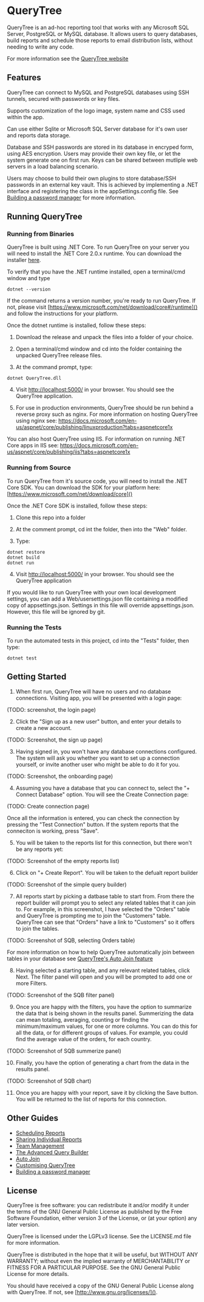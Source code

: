 # QueryTree

QueryTree is an ad-hoc reporting tool that works with any Microsoft 
SQL Server, PostgreSQL or MySQL database. It allows users to query 
databases, build reports and schedule those reports to email distribution
lists, without needing to write any code.

For more information see the [QueryTree website](http://querytreeapp.com)

## Features

QueryTree can connect to MySQL and PostgreSQL databases using SSH tunnels, 
secured with passwords or key files.

Supports customization of the logo image, system name and CSS used
within the app.

Can use either Sqlite or Microsoft SQL Server database for it's own user
and reports data storage. 

Database and SSH passwords are stored in its database in encryped form, 
using AES encryption. Users may provide their own key file, or let the
system generate one on first run. Keys can be shared between mutliple
web servers in a load balancing scenario.

Users may choose to build their own plugins to store database/SSH 
passwords in an external key vault. This is achieved by implementing 
a .NET interface and registering the class in the appSettings.config 
file. See [Building a password manager](https://github.com/d4software/QueryTree/wiki/Building-a-password-manager)
for more information.

## Running QueryTree

### Running from Binaries

QueryTree is built using .NET Core. To run QueryTree on your server
you will need to install the .NET Core 2.0.x runtime. You can download
the installer [here](https://www.microsoft.com/net/download/core#/runtime).

To verify that you have the .NET runtime installed, open a terminal/cmd
window and type

```
dotnet --version
```

If the command returns a version number, you're ready to run QueryTree.
If not, please visit [https://www.microsoft.com/net/download/core#/runtime]()
and follow the instructions for your platform.

Once the dotnet runtime is installed, follow these steps:

1. Download the release and unpack the files into a folder of your choice.

2. Open a terminal/cmd window and cd into the folder containing the unpacked QueryTree release files.

3. At the command prompt, type:

```
dotnet QueryTree.dll
```

4. Visit [http://localhost:5000/]() in your browser. You should see the QueryTree application.

5. For use in production environments, QueryTree should be run behind a reverse proxy such as nginx. For more information on hosting QueryTree using nginx see: https://docs.microsoft.com/en-us/aspnet/core/publishing/linuxproduction?tabs=aspnetcore1x

You can also host QueryTree using IIS. For information on running .NET Core apps
in IIS see: https://docs.microsoft.com/en-us/aspnet/core/publishing/iis?tabs=aspnetcore1x

### Running from Source

To run QueryTree from it's source code, you will need to install the .NET Core SDK. You can download
the SDK for your platform here: [https://www.microsoft.com/net/download/core]()

Once the .NET Core SDK is installed, follow these steps:

1. Clone this repo into a folder

2. At the comment prompt, cd int the folder, then into the "Web" folder.

3. Type:
 
```
dotnet restore
dotnet build
dotnet run
```
 
4. Visit [http://localhost:5000/]() in your browser. You should see the QueryTree application

If you would like to run QueryTree with your own local development settings, you can add a Web/usersettings.json file containing a modified copy of appsettings.json. Settings in this file will override appsettings.json. However, this file will be ignored by git.

### Running the Tests

To run the automated tests in this project, cd into the "Tests" folder, then type:

```
dotnet test
```

## Getting Started

1. When first run, QueryTree will have no users and no database connections. Visiting
app, you will be presented with a login page:

(TODO: screenshot, the login page)

2. Click the "Sign up as a new user" button, and enter your details to create a new account.

(TODO: Screenshot, the sign up page)

3. Having signed in, you won't have any database connections configured. The system
will ask you whether you want to set up a connection yourself, or invite another user
who might be able to do it for you.

(TODO: Screenshot, the onboarding page)

4. Assuming you have a database that you can connect to, select the "+ Connect Database" 
option. You will see the Create Connection page:

(TODO: Create connection page)

Once all the information is entered, you can check the connection by pressing the
"Test Connection" button. If the system reports that the conneciton is working,
press "Save".

5. You will be taken to the reports list for this connection, but there won't be
any reports yet:

(TODO: Screenshot of the empty reports list)

6. Click on "+ Create Report". You will be taken to the defualt report builder

(TODO: Screenshot of the simple query builder)

7. All reports start by picking a datbase table to start from. From there
the report builder will prompt you to select any related tables that it can
join to. For example, in this screenshot, I have selected the "Orders" table
and QueryTree is prompting me to join the "Customers" table. QueryTree can see
that "Orders" have a link to "Customers" so it offers to join the tables.

(TODO: Screenshot of SQB, selecting Orders table)

For more information on how to help QueryTree automatically join between tables
in your database see [QueryTree's Auto Join feature](https://github.com/d4software/QueryTree/wiki/Auto-Join)

8. Having selected a starting table, and any relevant related tables, click Next.
The filter panel will open and you will be prompted to add one or more Filters.

(TODO: Screenshot of the SQB filter panel)

9. Once you are happy with the filters, you have the option to summarize the data
that is being shown in the results panel. Summerizing the data can mean totaling, 
averaging, counting or finding the minimum/maximum values, for one or more columns.
You can do this for all the data, or for different groups of values. For example, 
you could find the average value of the orders, for each country.

(TODO: Screenshot of SQB summerize panel)

10. Finally, you have the option of generating a chart from the data in the results
panel.

(TODO: Screenshot of SQB chart)

11. Once you are happy with your report, save it by clicking the Save button. You
will be returned to the list of reports for this connection.

## Other Guides

 * [Scheduling Reports](https://github.com/d4software/QueryTree/wiki/Scheduling-Reports)
 * [Sharing Individual Reports](https://github.com/d4software/QueryTree/wiki/Sharing-Individual-Reports)
 * [Team Management](https://github.com/d4software/QueryTree/wiki/Team-Management)
 * [The Advanced Query Builder](https://github.com/d4software/QueryTree/wiki/The-Advanced-Query-Builder)
 * [Auto Join](https://github.com/d4software/QueryTree/wiki/Auto-Join)
 * [Customising QueryTree](https://github.com/d4software/QueryTree/wiki/Customising-QueryTree)
 * [Building a password manager](https://github.com/d4software/QueryTree/wiki/Building-a-password-manager)

## License

QueryTree is free software: you can redistribute it and/or modify
it under the terms of the GNU General Public License as published by
the Free Software Foundation, either version 3 of the License, or
(at your option) any later version.

QueryTree is licensed under the LGPLv3 license. See the LICENSE.md 
file for more information.

QueryTree is distributed in the hope that it will be useful,
but WITHOUT ANY WARRANTY; without even the implied warranty of
MERCHANTABILITY or FITNESS FOR A PARTICULAR PURPOSE.  See the
GNU General Public License for more details.

You should have received a copy of the GNU General Public License
along with QueryTree.  If not, see [http://www.gnu.org/licenses/]().
